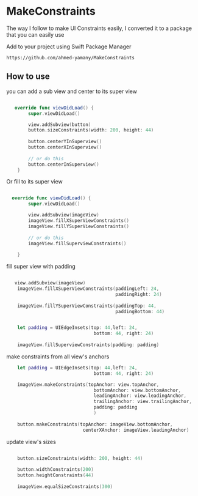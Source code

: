 # MakeConstraints

The way I follow to make UI Constraints easily, I converted it to a package that you can easily use

Add to your project using Swift Package Manager

```
https://github.com/ahmed-yamany/MakeConstraints
```

## How to use

you can add a sub view and center to its super view

```swift

   override func viewDidLoad() {
        super.viewDidLoad()

        view.addSubview(button)
        button.sizeConstraints(width: 200, height: 44)
        
        button.centerYInSuperview()
        button.centerXInSuperview()
    
        // or do this
        button.centerInSuperview()
    }

```

Or fill to its super view

```swift

  override func viewDidLoad() {
        super.viewDidLoad()

        view.addSubview(imageView)
        imageView.fillXSuperViewConstraints()
        imageView.fillYSuperViewConstraints()
        
        // or do this
        imageView.fillSuperviewConstraints()
   
    }

```

fill super view with padding

```swift 

   view.addSubview(imageView)
    imageView.fillXSuperViewConstraints(paddingLeft: 24,
                                        paddingRight: 24)
        
    imageView.fillYSuperViewConstraints(paddingTop: 44,
                                        paddingBottom: 44)


    let padding = UIEdgeInsets(top: 44,left: 24,
                                bottom: 44, right: 24)
        
    imageView.fillSuperviewConstraints(padding: padding)

```

make constraints from all view's anchors

```swift 
    let padding = UIEdgeInsets(top: 44,left: 24,
                                bottom: 44, right: 24)

    imageView.makeConstraints(topAnchor: view.topAnchor,
                                bottomAnchor: view.bottomAnchor,
                                leadingAnchor: view.leadingAnchor,
                                trailingAnchor: view.trailingAnchor,
                                padding: padding
                                )
        
    button.makeConstraints(topAnchor: imageView.bottomAnchor,
                            centerXAnchor: imageView.leadingAnchor)

```

update view's sizes
``` swift 

    button.sizeConstraints(width: 200, height: 44)
        
    button.widthConstraints(200)
    button.heightConstraints(44)
        
    imageView.equalSizeConstraints(300)

```
